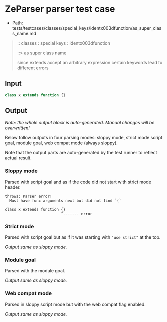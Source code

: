 # ZeParser parser test case

- Path: tests/testcases/classes/special_keys/identx003dfunction/as_super_class_name.md

> :: classes : special keys : identx003dfunction
>
> ::> as super class name
>
> since extends accept an arbitrary expression certain keywords lead to different errors

## Input

`````js
class x extends function {}
`````

## Output

_Note: the whole output block is auto-generated. Manual changes will be overwritten!_

Below follow outputs in four parsing modes: sloppy mode, strict mode script goal, module goal, web compat mode (always sloppy).

Note that the output parts are auto-generated by the test runner to reflect actual result.

### Sloppy mode

Parsed with script goal and as if the code did not start with strict mode header.

`````
throws: Parser error!
  Must have func arguments next but did not find `(`

class x extends function {}
                         ^------- error
`````

### Strict mode

Parsed with script goal but as if it was starting with `"use strict"` at the top.

_Output same as sloppy mode._

### Module goal

Parsed with the module goal.

_Output same as sloppy mode._

### Web compat mode

Parsed in sloppy script mode but with the web compat flag enabled.

_Output same as sloppy mode._
